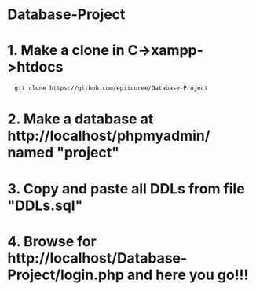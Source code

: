 # Database-Project

# 1.  Make a clone in C->xampp->htdocs
      git clone https://github.com/epiicuree/Database-Project

# 2.  Make a database at http://localhost/phpmyadmin/ named "project"

# 3.  Copy and paste all DDLs from file "DDLs.sql"

# 4.  Browse for http://localhost/Database-Project/login.php and here you go!!!
